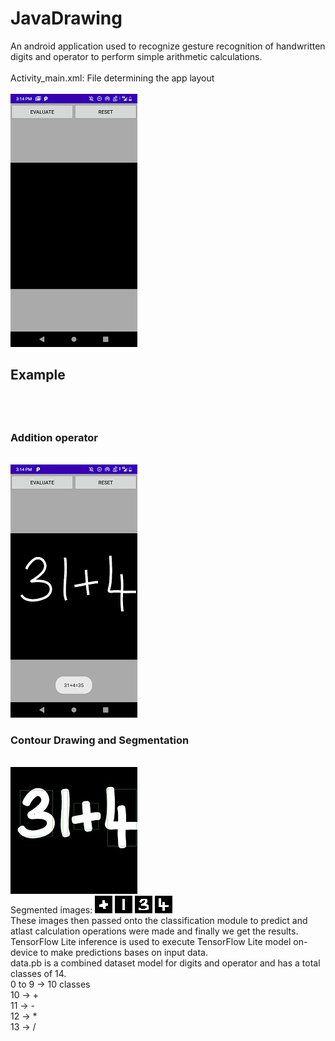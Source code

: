 # JavaDrawing
An android application used to recognize gesture recognition of handwritten digits and operator to perform simple arithmetic calculations.
<br>
<br>
Activity_main.xml: File determining the app layout
<br>
<br>
<img src="https://github.com/rajeswari-s/im/blob/master/layout.png">
<br>
<h2>Example<h2>
<br>
<h3>Addition operator</h3>
<br>
<img src="https://github.com/rajeswari-s/im/blob/master/image.png">
<br>
<h3>Contour Drawing and Segmentation</h3>
<br>
<img src="https://github.com/rajeswari-s/im/blob/master/ImageSeg.jpg">
<br>
Segmented images:
<img src="https://github.com/rajeswari-s/im/blob/master/Image1.jpg">
<img src="https://github.com/rajeswari-s/im/blob/master/Image2.jpg">
<img src="https://github.com/rajeswari-s/im/blob/master/Image3.jpg">
<img src="https://github.com/rajeswari-s/im/blob/master/Image4.jpg">
<br>
These images then passed onto the classification module to predict and atlast calculation operations were made and finally we get the results.
<br>
TensorFlow Lite inference is used to execute TensorFlow Lite model on-device to make predictions bases on input data.
<br>
data.pb is a combined dataset model for digits and operator and has a total classes of 14.
<br>
0 to 9 -> 10 classes
<br>
10 -> +
<br>
11 -> -
<br>
12 -> *
<br>
13 -> /
